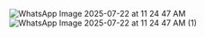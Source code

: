 

![WhatsApp Image 2025-07-22 at 11 24 47 AM](https://github.com/user-attachments/assets/3059c5a2-5a06-43a7-a662-0e063770816c)
![WhatsApp Image 2025-07-22 at 11 24 47 AM (1)](https://github.com/user-attachments/assets/83919729-3ef7-4075-870d-08552851f32e)
